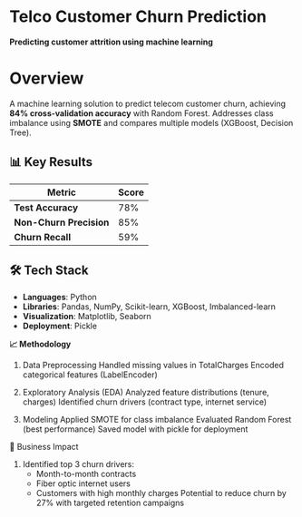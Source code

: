 #  Telco Customer Churn Prediction 
**Predicting customer attrition using machine learning**  
# Overview
A machine learning solution to predict telecom customer churn, achieving **84% cross-validation accuracy** with Random Forest. Addresses class imbalance using **SMOTE** and compares multiple models (XGBoost, Decision Tree).

## 📊 Key Results
| Metric                  | Score |
|-------------------------|-------|
| **Test Accuracy**       | 78%   |
| **Non-Churn Precision** | 85%   |
| **Churn Recall**        | 59%   |

## 🛠️ Tech Stack
- **Languages**: Python
- **Libraries**: Pandas, NumPy, Scikit-learn, XGBoost, Imbalanced-learn
- **Visualization**: Matplotlib, Seaborn
- **Deployment**: Pickle

**📈 Methodology**
1. Data Preprocessing
     Handled missing values in TotalCharges
     Encoded categorical features (LabelEncoder)

2. Exploratory Analysis (EDA)
    Analyzed feature distributions (tenure, charges)
    Identified churn drivers (contract type, internet service)

3. Modeling
    Applied SMOTE for class imbalance
    Evaluated Random Forest (best performance)
    Saved model with pickle for deployment

💼 Business Impact
1. Identified top 3 churn drivers:
     - Month-to-month contracts
     - Fiber optic internet users
     - Customers with high monthly charges
Potential to reduce churn by 27% with targeted retention campaigns

